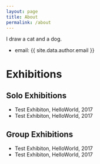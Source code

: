 ```yaml
---
layout: page
title: About
permalink: /about
---
```


I draw a cat and a dog.

- email: {{ site.data.author.email }}

# Exhibitions

## Solo Exhibitions

- Test Exhibiton, HelloWorld, 2017
- Test Exhibiton, HelloWorld, 2017

## Group Exhibitions

- Test Exhibiton, HelloWorld, 2017
- Test Exhibiton, HelloWorld, 2017
